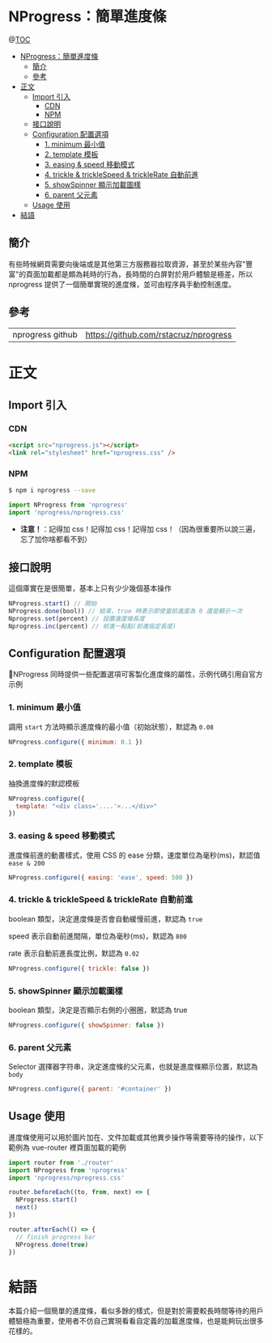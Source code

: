# NProgress：簡單進度條

@[TOC](文章目錄)

<!-- TOC -->

- [NProgress：簡單進度條](#nprogress簡單進度條)
  - [簡介](#簡介)
  - [參考](#參考)
- [正文](#正文)
  - [Import 引入](#import-引入)
    - [CDN](#cdn)
    - [NPM](#npm)
  - [接口說明](#接口說明)
  - [Configuration 配置選項](#configuration-配置選項)
    - [1. minimum 最小值](#1-minimum-最小值)
    - [2. template 模板](#2-template-模板)
    - [3. easing & speed 移動模式](#3-easing--speed-移動模式)
    - [4. trickle & trickleSpeed & trickleRate 自動前進](#4-trickle--tricklespeed--tricklerate-自動前進)
    - [5. showSpinner 顯示加載圖樣](#5-showspinner-顯示加載圖樣)
    - [6. parent 父元素](#6-parent-父元素)
  - [Usage 使用](#usage-使用)
- [結語](#結語)

<!-- /TOC -->

## 簡介

有些時候網頁需要向後端或是其他第三方服務器拉取資源，甚至於某些內容"豐富"的頁面加載都是頗為耗時的行為，長時間的白屏對於用戶體驗是極差，所以 nprogress 提供了一個簡單實現的進度條，並可由程序員手動控制進度。

## 參考

<table>
  <tr>
    <td>nprogress github</td>
    <td><a href="https://github.com/rstacruz/nprogress">https://github.com/rstacruz/nprogress</a></td>
  </tr>
</table>

# 正文

## Import 引入

### CDN

```html
<script src="nprogress.js"></script>
<link rel="stylesheet" href="nprogress.css" />
```

### NPM

```bash
$ npm i nprogress --save
```

```js
import NProgress from 'nprogress'
import 'nprogress/nprogress.css'
```

- **注意！**：記得加 css！記得加 css！記得加 css！（因為很重要所以說三遍，忘了加你啥都看不到）

## 接口說明

這個庫實在是很簡單，基本上只有少少幾個基本操作

```js
NProgress.start() // 開始
NProgress.done(bool)) // 結束，true 時表示即使當前進度為 0 還是顯示一次
Nprogress.set(percent) // 設置進度條長度
Nprogress.inc(percent) // 前進一點點(前進指定長度)
```

## Configuration 配置選項

NProgress 同時提供一些配置選項可客製化進度條的屬性，示例代碼引用自官方示例

### 1. minimum 最小值

調用 `start` 方法時顯示進度條的最小值（初始狀態），默認為 `0.08`

```js
NProgress.configure({ minimum: 0.1 })
```

### 2. template 模板

抽換進度條的默認模板

```js
NProgress.configure({
  template: "<div class='....'>...</div>"
})
```

### 3. easing & speed 移動模式

進度條前進的動畫樣式，使用 CSS 的 ease 分類，速度單位為毫秒(ms)，默認值 `ease & 200`

```js
NProgress.configure({ easing: 'ease', speed: 500 })
```

### 4. trickle & trickleSpeed & trickleRate 自動前進

boolean 類型，決定進度條是否會自動緩慢前進，默認為 `true`

speed 表示自動前進間隔，單位為毫秒(ms)，默認為 `800`

rate 表示自動前進長度比例，默認為 `0.02`

```js
NProgress.configure({ trickle: false })
```

### 5. showSpinner 顯示加載圖樣

boolean 類型，決定是否顯示右側的小圈圈，默認為 true

```js
NProgress.configure({ showSpinner: false })
```

### 6. parent 父元素

Selector 選擇器字符串，決定進度條的父元素，也就是進度條顯示位置，默認為 `body`

```js
NProgress.configure({ parent: '#container' })
```

## Usage 使用

進度條使用可以用於圖片加在、文件加載或其他異步操作等需要等待的操作，以下範例為 vue-router 裡頁面加載的範例

```js
import router from './router'
import NProgress from 'nprogress'
import 'nprogress/nprogress.css'

router.beforeEach((to, from, next) => {
  NProgress.start()
  next()
})

router.afterEach(() => {
  // finish progress bar
  NProgress.done(true)
})
```

# 結語

本篇介紹一個簡單的進度條，看似多餘的樣式，但是對於需要較長時間等待的用戶體驗極為重要，使用者不仿自己實現看看自定義的加載進度條，也是能夠玩出很多花樣的。
